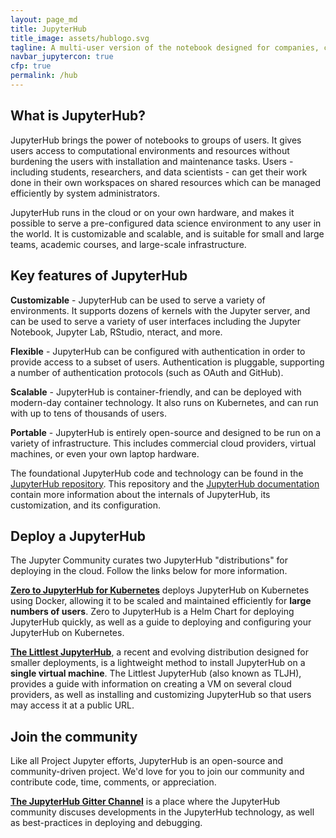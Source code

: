 ```yaml
---
layout: page_md
title: JupyterHub
title_image: assets/hublogo.svg
tagline: A multi-user version of the notebook designed for companies, classrooms and research labs
navbar_jupytercon: true
cfp: true
permalink: /hub
---
```


## What is JupyterHub?

JupyterHub brings the power of notebooks to groups of users. It gives
users access to computational environments and resources without burdening
the users with installation and maintenance tasks. Users - including students,
researchers, and data scientists - can get their work done in their own
workspaces on shared resources which can be managed efficiently by system administrators.

JupyterHub runs in the cloud or on your own hardware, and makes it possible
to serve a pre-configured data science environment to any user in the world.
It is customizable and scalable, and is suitable for small and large teams,
academic courses, and large-scale infrastructure.

## Key features of JupyterHub

**Customizable** - JupyterHub can be used to serve a variety of environments. It
supports dozens of kernels with the Jupyter server, and can be used to serve
a variety of user interfaces including the Jupyter Notebook, Jupyter Lab,
RStudio, nteract, and more.

**Flexible** - JupyterHub can be configured with authentication in order to
provide access to a subset of users. Authentication is pluggable, supporting
a number of authentication protocols (such as OAuth and GitHub).

**Scalable** - JupyterHub is container-friendly, and can be deployed with
modern-day container technology. It also runs on Kubernetes, and can run
with up to tens of thousands of users.

**Portable** - JupyterHub is entirely open-source and designed
to be run on a variety of infrastructure. This includes commercial cloud
providers, virtual machines, or even your own laptop hardware.

The foundational JupyterHub code and technology can be found in the [JupyterHub
repository](https://github.com/jupyterhub/jupyterhub). This repository and the
[JupyterHub documentation](https://jupyterhub.readthedocs.io/)
contain more information about the internals of JupyterHub, its customization, and its
configuration.

## Deploy a JupyterHub

The Jupyter Community curates two JupyterHub "distributions" for deploying
in the cloud. Follow the links below for more information.

**[Zero to JupyterHub for Kubernetes](https://z2jh.jupyter.org)** deploys
JupyterHub on Kubernetes using Docker, allowing it to be scaled and
maintained efficiently for **large numbers of users**. Zero to JupyterHub
is a Helm Chart for deploying JupyterHub quickly, as well as a
guide to deploying and configuring your JupyterHub on Kubernetes.

**[The Littlest JupyterHub](https://tljh.jupyter.org)**, a recent and evolving
distribution designed for smaller deployments, is a lightweight
method to install JupyterHub on a **single virtual machine**. The Littlest
JupyterHub (also known as TLJH), provides a
guide with information on creating a VM on several cloud providers, as well
as installing and customizing JupyterHub so that users may access it at a
public URL.

## Join the community

Like all Project Jupyter efforts, JupyterHub is an
open-source and community-driven project. We'd love for you
to join our community and contribute code, time, comments, or appreciation.

**[The JupyterHub Gitter Channel](https://gitter.im/jupyterhub/jupyterhub)**
is a place where the JupyterHub community discuses developments in the
JupyterHub technology, as well as best-practices in deploying and debugging.
